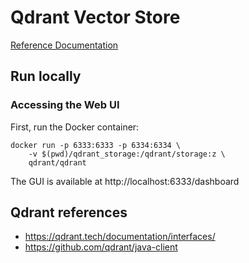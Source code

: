 # Qdrant Vector Store

[Reference Documentation](https://docs.spring.io/spring-ai/reference/0.8-SNAPSHOT/api/vectordbs/qdrant.html#qdrant-vectorstore-properties)

## Run locally

### Accessing the Web UI

First, run the Docker container:

```
docker run -p 6333:6333 -p 6334:6334 \
    -v $(pwd)/qdrant_storage:/qdrant/storage:z \
    qdrant/qdrant
```

The GUI is available at http://localhost:6333/dashboard

## Qdrant references

- https://qdrant.tech/documentation/interfaces/
- https://github.com/qdrant/java-client
